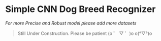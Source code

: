 # Simple CNN Dog Breed Recognizer

_For more Precise and Robust model please add more datasets_

> Still Under Construction. Please be patient (o ゜ ▽ ゜)o o(°▽°)o
